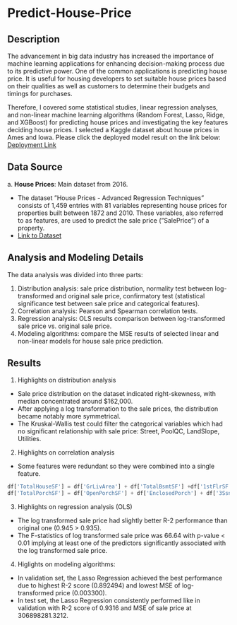 # Predict-House-Price

## Description
The advancement in big data industry has increased the importance of machine learning applications for enhancing decision-making process due to its predictive power. One of the common applications is predicting house price. It is useful for housing developers to set suitable house prices based on their qualities as well as customers to determine their budgets and timings for purchases. 

Therefore, I covered some statistical studies, linear regression analyses, and non-linear machine learning algorithms (Random Forest, Lasso, Ridge, and XGBoost) for predicting house prices and investigating the key features deciding house prices. I selected a Kaggle dataset about house prices in Ames and Iowa. Please click the deployed model result on the link below:
[Deployment Link](https://huggingface.co/spaces/catherinehelenna/House-Price-Predictor)

## Data Source
a. **House Prices**: Main dataset from 2016.
   - The dataset ”House Prices - Advanced Regression Techniques” consists of 1,459 entries with 81 variables representing house prices for properties built between 1872 and 2010. These variables, also referred to as features, are used to predict the sale price (”SalePrice”) of a property.
   - [Link to Dataset](https://www.kaggle.com/competitions/house-prices-advanced-regression-techniques)

## Analysis and Modeling Details
The data analysis was divided into three parts:
1. Distribution analysis: sale price distribution, normality test between log-transformed and original sale price, confirmatory test (statistical significance test between sale price and categorical features).
2. Correlation analysis: Pearson and Spearman correlation tests.
3. Regression analysis: OLS results comparison between log-transformed sale price vs. original sale price.
4. Modeling algorithms: compare the MSE results of selected linear and non-linear models for house sale price prediction.

## Results
1. Highlights on distribution analysis
- Sale price distribution on the dataset indicated right-skewness, with median concentrated around
$162,000. 
- After applying a log transformation to the sale prices, the distribution became notably more symmetrical.
-  The Kruskal-Wallis test could filter the categorical variables which had no significant relationship
with sale price: Street, PoolQC, LandSlope, Utilities.

2. Highlights on correlation analysis
- Some features were redundant so they were combined into a single feature.
```python
df['TotalHouseSF'] = df['GrLivArea'] + df['TotalBsmtSF'] +df['1stFlrSF']
df['TotalPorchSF'] = df['OpenPorchSF'] + df['EnclosedPorch'] + df['3SsnPorch'] + df['ScreenPorch'] + df['WoodDeckSF']
```
3. Highlights on regression analysis (OLS)
- The log transformed sale price had slightly better R-2 performance than original one (0.945 > 0.935).
- The F-statistics of log transformed sale price was 66.64 with p-value < 0.01 implying at least one of the predictors significantly associated with the log transformed sale price.

4. Higlights on modeling algorithms:
- In validation set, the Lasso Regression achieved the best performance due to highest R-2 score (0.892494) and lowest MSE of log-transformed price (0.003300).
- In test set, the Lasso Regression consistently performed like in validation with R-2 score of 0.9316 and MSE of sale price at 306898281.3212.
